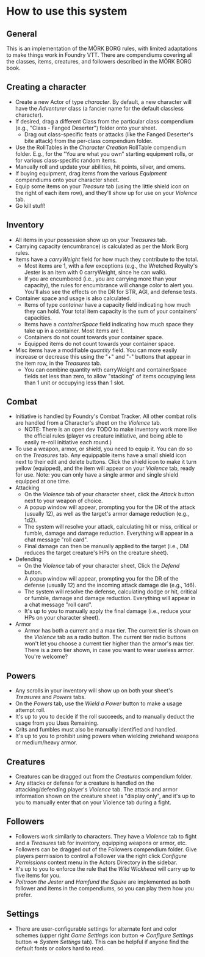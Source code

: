 # How to use this system

## General
This is an implementation of the MÖRK BORG rules, with limited adaptations to make things work in Foundry VTT. There are compendiums covering all the classes, items, creatures, and followers described in the MÖRK BORG book.

## Creating a character
  * Create a new Actor of type *character*. By default, a new character will have the *Adventurer* class (a fancier name for the default classless character).
  * If desired, drag a different Class from the particular class compendium (e.g., "Class - Fanged Deserter") folder onto your sheet.
    * Drag out class-specific feats or attacks (like the Fanged Deserter's bite attack) from the per-class compendium folder.
  * Use the RollTables in the *Character Creation* RollTable compendium folder. E.g., for the "You are what you own" starting equipment rolls, or for various class-specific random items.
  * Manually roll and update your abilities, hit points, silver, and omens.
  * If buying equipment, drag items from the various *Equipment* compendiums onto your character sheet.
  * Equip some items on your *Treasure* tab (using the little shield icon on the right of each item row), and they'll show up for use on your *Violence* tab.
  * Go kill stuff!

## Inventory
  * All items in your possession show up on your *Treasures* tab.
  * Carrying capacity (encumbrance) is calculated as per the Mork Borg rules.
  * Items have a *carryWeight* field for how much they contribute to the total.
    * Most items are 1, with a few exceptions (e.g., the Wretched Royalty's Jester is an item with 0 carryWeight, since he can walk).
    * If you are encumbered (i.e., you are carrying more than your capacity), the rules for encumbrance will change color to alert you. You'll also see the effects on the DR for STR, AGI, and defense tests.
  * Container space and usage is also calculated.
    * Items of type *container* have a capacity field indicating how much they can hold. Your total item capacity is the sum of your containers' capacities.
    * Items have a *containerSpace* field indicating how much space they take up in a container. Most items are 1.
    * Containers do not count towards your container space.
    * Equipped items do not count towards your container space.
  * Misc items have a modifiable *quantity* field. You can more easily increase or decrease this using the "+" and "-" buttons that appear in the item row, in the *Treasures* tab.
    * You can combine quantity with carryWeight and containerSpace fields set less than zero, to allow "stacking" of items occupying less than 1 unit or occupying less than 1 slot.

## Combat
  * Initiative is handled by Foundry's Combat Tracker. All other combat rolls are handled from a Character's sheet on the *Violence* tab.
    * NOTE: There is an open dev TODO to make inventory work more like the official rules (player vs creature initiative, and being able to easily re-roll initiative each round.)
  * To use a weapon, armor, or shield, you need to equip it. You can do so on the *Treasures* tab. Any equippable items have a small shield icon next to their edit and delete buttons. Click the shield icon to make it turn yellow (equipped), and the item will appear on your *Violence* tab, ready for use. Note: you can only have a single armor and single shield equipped at one time.
  * Attacking
    * On the *Violence* tab of your character sheet, click the *Attack* button next to your weapon of choice.
    * A popup window will appear, prompting you for the DR of the attack (usually 12), as well as the target's armor damage reduction (e.g., 1d2).
    * The system will resolve your attack, calculating hit or miss, critical or fumble, damage and damage reduction. Everything will appear in a chat message "roll card".
    * Final damage can then be manually applied to the target (i.e., DM reduces the target creature's HPs on the creature sheet).
  * Defending
    * On the *Violence* tab of your character sheet, Click the *Defend* button.
    * A popup window will appear, prompting you for the DR of the defense (usually 12) and the incoming attack damage die (e.g., 1d6).
    * The system will resolve the defense, calculating dodge or hit, critical or fumble, damage and damage reduction. Everything will appear in a chat message "roll card".
    * It's up to you to manually apply the final damage (i.e., reduce your HPs on your character sheet).
  * Armor
    * Armor has both a current and a max tier. The current tier is shown on the *Violence* tab as a radio button. The current tier radio buttons won't let you choose a current tier higher than the armor's max tier. There is a zero tier shown, in case you want to wear useless armor. You're welcome? 

## Powers
  * Any scrolls in your inventory will show up on both your sheet's *Treasures* and *Powers* tabs.
  * On the *Powers* tab, use the *Wield a Power* button to make a usage attempt roll.
  * It's up to you to decide if the roll succeeds, and to manually deduct the usage from you Uses Remaining.
  * Crits and fumbles must also be manually identified and handled.
  * It's up to you to prohibit using powers when wielding zwiehand weapons or medium/heavy armor.

## Creatures
  * Creatures can be dragged out from the *Creatures* compendium folder. 
  * Any attacks or defense for a creature is handled on the attacking/defending player's *Violence* tab. The attack and armor information shown on the creature sheet is "display only", and it's up to you to manually enter that on your Violence tab during a fight.

## Followers
  * Followers work similarly to characters. They have a *Violence* tab to fight and a *Treasures* tab for inventory, equipping weapons or armor, etc.
  * Followers can be dragged out of the Followers compendium folder. Give players permission to control a Follower via the right click *Configure Permissions* context menu in the Actors Directory in the sidebar.
  * It's up to you to enforce the rule that the *Wild Wickhead* will carry up to five items for you.
  * *Poltroon the Jester* and *Hamfund the Squire* are implemented as both follower and items in the compendiums, so you can play them how you prefer.

## Settings
  * There are user-configurable settings for alternate font and color schemes (upper right *Game Settings* icon button => *Configure Settings* button => *System Settings* tab). This can be helpful if anyone find the default fonts or colors hard to read.
